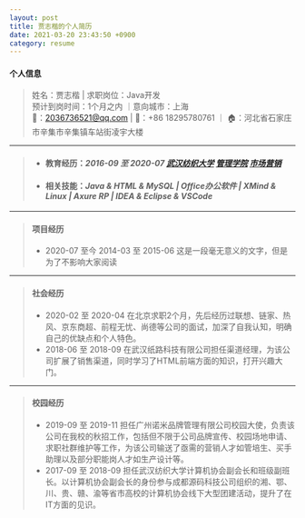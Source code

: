 ```yaml
---
layout: post 
title: 贾志楷的个人简历
date: 2021-03-20 23:43:50 +0900
category: resume
---
```

#### 个人信息
> 姓名：贾志楷 | 求职岗位：Java开发 <br>
> 预计到岗时间：1个月之内 ｜意向城市：上海 <br>
>📧：2036736521@qq.com | 📱：+86 18295780761 ｜ 🏠：河北省石家庄市辛集市辛集镇车站街凌宇大楼<br>

***
>+ #### 教育经历：*2016-09 至 2020-07 [武汉纺织大学](https://www.wtu.edu.cn/)  [管理学院](http://em.wtu.edu.cn/) [市场营销](http://em.wtu.edu.cn/info/1005/1018.htm)* <br>
>+ #### 相关技能：*Java & HTML & MySQL | Office办公软件 | XMind & Linux | Axure RP | IDEA & Eclipse & VSCode*

----
>#### 项目经历
>+ 2020-07 至今 
2014-03 至 2015-06 这是一段毫无意义的文字，但是为了不影响大家阅读

***

>#### 社会经历
> + 2020-02 至 2020-04 在北京求职2个月，先后经历过联想、链家、热风、京东商超、前程无忧、尚德等公司的面试，加深了自我认知，明确自己的优缺点和个人特色。
> + 2018-06 至 2018-09 在武汉纸路科技有限公司担任渠道经理，为该公司扩展了销售渠道，同时学习了HTML前端方面的知识，打开兴趣大门。

***

>#### 校园经历
>+ 2019-09 至 2019-11 担任广州诺米品牌管理有限公司校园大使，负责该公司在我校的秋招工作，包括但不限于公司品牌宣传、校园场地申请、求职社群维护等工作，为该公司输送了亟需的营销人才如管培生、买手助理以及部分职能岗人才如生产设计等。
>+ 2017-09 至 2018-09 担任武汉纺织大学计算机协会副会长和班级副班长。以计算机协会副会长的身份参与成都源码科技公司组织的湘、鄂、川、贵、赣、渝等省市高校的计算机协会线下大型团建活动，提升了在IT方面的见识。
